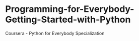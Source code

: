 # Programming-for-Everybody-Getting-Started-with-Python
Coursera - Python for Everybody Specialization
